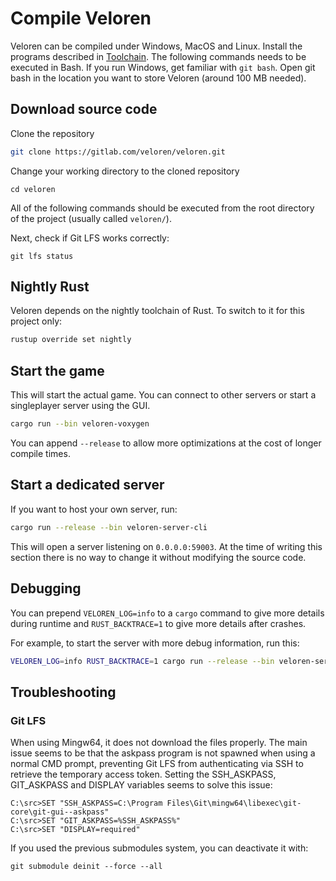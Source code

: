 # Compile Veloren

Veloren can be compiled under Windows, MacOS and Linux.
Install the programs described in [Toolchain](toolchain.md).
The following commands needs to be executed in Bash. If you run Windows, get familiar with `git bash`.
Open git bash in the location you want to store Veloren (around 100 MB needed).

## Download source code

Clone the repository
```bash
git clone https://gitlab.com/veloren/veloren.git
```

Change your working directory to the cloned repository
```
cd veloren
```

All of the following commands should be executed from the root directory of the project (usually called `veloren/`).

Next, check if Git LFS works correctly:
```
git lfs status
```

## Nightly Rust

Veloren depends on the nightly toolchain of Rust. To switch to it for this project only:
```bash
rustup override set nightly
```

## Start the game

This will start the actual game.
You can connect to other servers or start a singleplayer server using the GUI.
```bash
cargo run --bin veloren-voxygen
```

You can append `--release` to allow more optimizations at the cost of longer compile times.

## Start a dedicated server

If you want to host your own server, run:
```bash
cargo run --release --bin veloren-server-cli
```

This will open a server listening on `0.0.0.0:59003`. At the time of writing this section there is no way to change it without modifying the source code.

## Debugging

You can prepend `VELOREN_LOG=info` to a `cargo` command to give more details during runtime and `RUST_BACKTRACE=1` to give more details after crashes.

For example, to start the server with more debug information, run this:
```bash
VELOREN_LOG=info RUST_BACKTRACE=1 cargo run --release --bin veloren-server-cli
```

## Troubleshooting

### Git LFS

When using Mingw64, it does not download the files properly. The main issue seems to be that the askpass program is not spawned when using a normal CMD prompt, preventing Git LFS from authenticating via SSH to retrieve the temporary access token. Setting the SSH_ASKPASS, GIT_ASKPASS and DISPLAY variables seems to solve this issue:

```
C:\src>SET "SSH_ASKPASS=C:\Program Files\Git\mingw64\libexec\git-core\git-gui--askpass"
C:\src>SET "GIT_ASKPASS=%SSH_ASKPASS%"
C:\src>SET "DISPLAY=required"
```

If you used the previous submodules system, you can deactivate it with:
```
git submodule deinit --force --all
```
